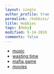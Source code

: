```yaml
---
layout: single
author_profile: true
permalink: /hobbies/
title: Hobbies
tags: [Hoby]
modified: 9-14-2019
comments: false
---
```



* [music](http://www.spotify.com/)  
* [wasting time](http://www.instagram.com/)  
* [mafia game](http://www.discord.com/)  
* [movies](http://www.netflix.com/)


